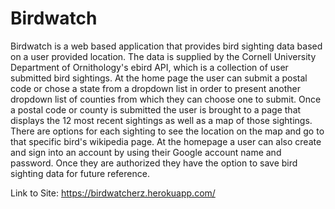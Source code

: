 # Birdwatch

Birdwatch is a web based application that provides bird sighting data based on a user provided location. 
The data is supplied by the Cornell University Department of Ornithology's ebird API, which is a collection 
of user submitted bird sightings. At the home page the user can submit a postal code or chose a state from a 
dropdown list in order to present another dropdown list of counties from which they can choose one to submit.
Once a postal code or county is submitted the user is brought to a page that displays the 12 most recent sightings
as well as a map of those sightings. There are options for each sighting to see the location on the map and go to 
that specific bird's wikipedia page. At the homepage a user can also create and sign into an account by using their
Google account name and password. Once they are authorized they have the option to save bird sighting data for future 
reference.

Link to Site: https://birdwatcherz.herokuapp.com/
